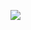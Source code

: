 ![](https://media0.giphy.com/media/v1.Y2lkPTc5MGI3NjExbTdsczBkN2R5bXAydGxldXdhYnhncHZpbjNxYW42MHV2cmo4aTJ1ciZlcD12MV9pbnRlcm5hbF9naWZfYnlfaWQmY3Q9Zw/pzGHV8ti11gT0yEvLq/giphy.gif)
